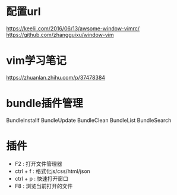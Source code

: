 # 配置url 
https://keelii.com/2016/06/13/awsome-window-vimrc/
https://github.com/zhangguixu/window-vim
# vim学习笔记
https://zhuanlan.zhihu.com/p/37478384

# bundle插件管理
BundleInstallf
BundleUpdate
BundleClean
BundleList
BundleSearch

# 插件
- F2 : 打开文件管理器
- ctrl + f : 格式化js/css/html/json
- ctrl + p : 快速打开窗口
- F8 : 浏览当前打开的文件